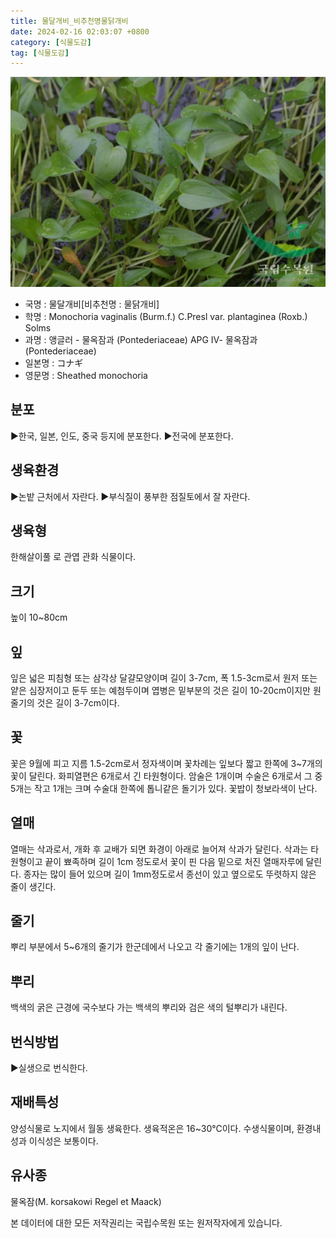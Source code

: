 ```yaml
---
title: 물달개비_비추천명물닭개비
date: 2024-02-16 02:03:07 +0800
category: [식물도감]
tag: [식물도감]
---
```




![물달개비[비추천명 : 물닭개비]](/assets/img/fileUpload/plants/basic/Pontederiaceae/Monochoria/12002/1_th2.JPG)
- 국명 : 물달개비[비추천명 : 물닭개비]
- 학명 : Monochoria vaginalis (Burm.f.) C.Presl var. plantaginea (Roxb.) Solms
- 과명 : 앵글러 - 물옥잠과 (Pontederiaceae) APG Ⅳ- 물옥잠과 (Pontederiaceae)
- 일본명 : コナギ
- 영문명 : Sheathed monochoria


## 분포
▶한국, 일본, 인도, 중국 등지에 분포한다.
▶전국에 분포한다.
## 생육환경
▶논밭 근처에서 자란다. 
▶부식질이 풍부한 점질토에서 잘 자란다.
## 생육형
한해살이풀 로 관엽 관화 식물이다.
## 크기
높이 10~80cm
## 잎
잎은 넓은 피침형 또는 삼각상 달걀모양이며 길이 3-7cm, 폭 1.5-3cm로서 원저 또는 얕은 심장저이고 둔두 또는 예첨두이며 엽병은 밑부분의 것은 길이 10-20cm이지만 원줄기의 것은 길이 3-7cm이다.
## 꽃
꽃은 9월에 피고 지름 1.5-2cm로서 정자색이며 꽃차례는 잎보다 짧고 한쪽에 3~7개의 꽃이 달린다. 화피열편은 6개로서 긴 타원형이다. 암술은 1개이며 수술은 6개로서 그 중 5개는 작고 1개는 크며 수술대 한쪽에 톱니같은 돌기가 있다. 꽃밥이 청보라색이 난다.
## 열매
열매는 삭과로서, 개화 후 교배가 되면 화경이 아래로 늘어져 삭과가 달린다. 삭과는 타원형이고 끝이 뾰족하며 길이 1cm 정도로서 꽃이 핀 다음 밑으로 처진 열매자루에 달린다. 종자는 많이 들어 있으며 길이 1mm정도로서 종선이 있고 옆으로도 뚜렷하지 않은 줄이 생긴다.
## 줄기
뿌리 부분에서 5~6개의 줄기가 한군데에서 나오고 각 줄기에는 1개의 잎이 난다.
## 뿌리
백색의 굵은 근경에 국수보다 가는 백색의 뿌리와 검은 색의 털뿌리가 내린다.
## 번식방법
▶실생으로 번식한다.
## 재배특성
양성식물로 노지에서 월동 생육한다. 생육적온은 16~30℃이다. 수생식물이며, 환경내성과 이식성은 보통이다.
## 유사종
물옥잠(M. korsakowi Regel et Maack)






본 데이터에 대한 모든 저작권리는 국립수목원 또는 원저작자에게 있습니다.
